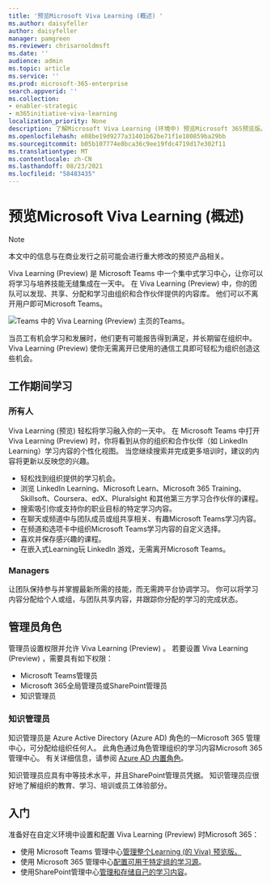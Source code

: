 ```yaml
---
title: '预览Microsoft Viva Learning (概述) '
ms.author: daisyfeller
author: daisyfeller
manager: pamgreen
ms.reviewer: chrisarnoldmsft
ms.date: ''
audience: admin
ms.topic: article
ms.service: ''
ms.prod: microsoft-365-enterprise
search.appverid: ''
ms.collection:
- enabler-strategic
- m365initiative-viva-learning
localization_priority: None
description: 了解Microsoft Viva Learning (环境中) 预览Microsoft 365预览版。
ms.openlocfilehash: e08be19d9277a31401b62be71f1e180859ba29bb
ms.sourcegitcommit: b05b107774e8bca36c9ee19fdc4719d17e302f11
ms.translationtype: MT
ms.contentlocale: zh-CN
ms.lasthandoff: 08/23/2021
ms.locfileid: "58483435"
---
```

# <a name="overview-of-microsoft-viva-learning-preview"></a>预览Microsoft Viva Learning (概述)  

> [!NOTE]
> 本文中的信息与在商业发行之前可能会进行重大修改的预览产品相关。 

Viva Learning (Preview) 是 Microsoft Teams 中一个集中式学习中心，让你可以将学习与培养技能无缝集成在一天中。 在 Viva Learning (Preview) 中，你的团队可以发现、共享、分配和学习由组织和合作伙伴提供的内容库。 他们可以不离开用户即可Microsoft Teams。

   ![Teams 中的 Viva Learning (Preview) 主页的Teams。](../media/learning/learning-home-teams.png)
 
当员工有机会学习和发展时，他们更有可能报告得到满足，并长期留在组织中。 Viva Learning (Preview) 使你无需离开已使用的通信工具即可轻松为组织创造这些机会。

## <a name="learn-while-working"></a>工作期间学习

### <a name="everyone"></a>所有人

Viva Learning (预览) 轻松将学习融入你的一天中。 在 Microsoft Teams 中打开 Viva Learning (Preview) 时，你将看到从你的组织和合作伙伴（如 LinkedIn Learning）学习内容的个性化视图。 当您继续搜索并完成更多培训时，建议的内容将更新以反映您的兴趣。

- 轻松找到组织提供的学习机会。
- 浏览 LinkedIn Learning、Microsoft Learn、Microsoft 365 Training、Skillsoft、Coursera、edX、Pluralsight 和其他第三方学习合作伙伴的课程。
- 搜索吸引你或支持你的职业目标的特定学习内容。
- 在聊天或频道中与团队成员或组共享相关、有趣Microsoft Teams学习内容。
- 在频道和选项卡中组织Microsoft Teams学习内容的自定义选择。
- 喜欢并保存感兴趣的课程。
- 在嵌入式Learning玩 LinkedIn 游戏，无需离开Microsoft Teams。

### <a name="managers"></a>Managers

让团队保持参与并掌握最新所需的技能，而无需跨平台协调学习。 你可以将学习内容分配给个人或组，与团队共享内容，并跟踪你分配的学习的完成状态。

## <a name="admin-roles"></a>管理员角色

管理员设置权限并允许 Viva Learning (Preview) 。 若要设置 Viva Learning (Preview) ，需要具有如下权限：

- Microsoft Teams管理员
- Microsoft 365全局管理员或SharePoint管理员
- 知识管理员

### <a name="knowledge-admin"></a>知识管理员

知识管理员是 Azure Active Directory (Azure AD) 角色的一Microsoft 365 管理中心，可分配给组织任何人。 此角色通过角色管理组织的学习内容Microsoft 365 管理中心。 有关详细信息，请参阅 [Azure AD 内置角色](/azure/active-directory/roles/permissions-reference#knowledge-administrator)。

知识管理员应具有中等技术水平，并且SharePoint管理员凭据。 知识管理员应很好地了解组织的教育、学习、培训或员工体验部分。

## <a name="get-started"></a>入门

准备好在自定义环境中设置和配置 Viva Learning (Preview) 时Microsoft 365：

- 使用 Microsoft Teams 管理中心[管理整个Learning (的 Viva) 预览版。](set-up-teams-admin-center.md)
- 使用 Microsoft 365 管理中心[配置可用于特定组的学习源](content-sources-365-admin-center.md)。
- 使用SharePoint管理中心[管理和存储自己的学习内容](configure-sharepoint-content-source.md)。




